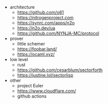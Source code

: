 
* architecture
  * https://github.com/o61
  * https://nitrogenproject.com
  * https://synrc.com/apps/n2o
  * https://n2o.dev/ua
  * https://github.com/NYNJA-MC/protocol
* prover
  * little schemer
  * https://foobar.land/
  * https://ocaml.xyz/
* low level
  * rust
  * https://github.com/cesarblum/sectorforth
  * https://justine.lol/sectorlisp
* other
  * project Euler
  * https://www.cloudflare.com/
  * github actions
